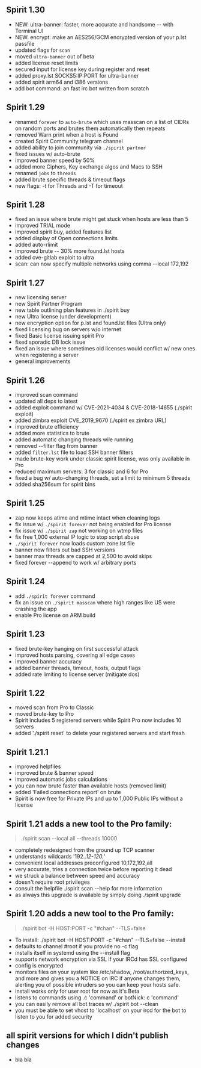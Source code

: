 ## Spirit 1.30
- NEW: ultra-banner: faster, more accurate and handsome -- with Terminal UI
- NEW: encrypt: make an AES256/GCM encrypted version of your p.lst passfile
- updated flags for `scan`
- moved `ultra-banner` out of beta
- added license reset limits
- secured input for license key during register and reset
- added proxy.lst SOCKS5:IP:PORT for ultra-banner
- added spirit arm64 and i386 versions
- add bot command: an fast irc bot written from scratch

## Spirit 1.29
- renamed `forever` to `auto-brute` which uses masscan on a list of CIDRs on random ports and brutes them automatically then repeats
- removed Warn print when a host is Found
- created Spirit Community telegram channel
- added ability to join community via `./spirit partner`
- fixed issues w/ auto-brute
- improved banner speed by 50%
- added more Ciphers, Key exchange algos and Macs to SSH
- renamed `jobs` to `threads`
- added brute specific threads & timeout flags
- new flags: -t for Threads and -T for timeout

## Spirit 1.28
- fixed an issue where brute might get stuck when hosts are less than 5
- improved TRIAL mode
- improved spirit buy, added features list
- added display of Open connections limits
- added auto-rlimit
- improved brute -- 30% more found.lst hosts
- added cve-gitlab exploit to ultra
- scan: can now specify multiple networks using comma --local 172,192

## Spirit 1.27
- new licensing server
- new Spirit Partner Program
- new table outlining plan features in ./spirit buy
- new Ultra license (under development)
- new encryption option for p.lst and found.lst files (Ultra only)
- fixed licensing bug on servers w/o internet
- fixed Basic license issuing spirit Pro
- fixed sporadic DB lock issue
- fixed an issue where sometimes old licenses would conflict w/ new ones when registering a server
- general improvements

## Spirit 1.26
- improved scan command
- updated all deps to latest
- added exploit command w/ CVE-2021-4034 & CVE-2018-14655 (./spirit exploit)
- added zimbra exploit CVE_2019_9670 (./spirit ex zimbra URL)
- improved brute efficiency
- added more statistics to brute
- added automatic changing threads wile running
- removed --filter flag from banner
- added `filter.lst` file to load SSH banner filters
- made brute-key work under classic spirit license, was only available in Pro
- reduced maximum servers: 3 for classic and 6 for Pro
- fixed a bug w/ auto-changing threads, set a limit to minimum 5 threads
- added sha256sum for spirit bins

## Spirit 1.25
- zap now keeps atime and mtime intact when cleaning logs
- fix issue w/ `./spirit forever` not being enabled for Pro license
- fix issue w/ `./spirit zap` not working on wtmp files
- fix free 1,000 external IP logic to stop script abuse
- `./spirit forever` now loads custom zone.lst file
- banner now filters out bad SSH versions
- banner max threads are capped at 2,500 to avoid skips
- fixed forever --append to work w/ arbitrary ports

## Spirit 1.24
- add `./spirit forever` command
- fix an issue on `./spirit masscan` where high ranges like US were crashing the app
- enable Pro license on ARM build

## Spirit 1.23
- fixed brute-key hanging on first successful attack
- improved hosts parsing, covering all edge cases
- improved banner accuracy
- added banner threads, timeout, hosts, output flags
- added rate limiting to license server (mitigate dos)

## Spirit 1.22
- moved scan from Pro to Classic
- moved brute-key to Pro
- Spirit includes 5 registered servers while Spirit Pro now includes 10 servers
- added './spirit reset' to delete your registered servers and start fresh

## Spirit 1.21.1
- improved helpfiles
- improved brute & banner speed
- improved automatic jobs calculations
- you can now brute faster than available hosts (removed limit)
- added 'Failed connections report' on brute
- Spirit is now free for Private IPs and up to 1,000 Public IPs without a license

## Spirit 1.21 adds a new tool to the Pro family:
> ./spirit scan --local all --threads 10000
- completely redesigned from the ground up TCP scanner
- understands wildcards '192.*.12-120.*'
- convenient local addresses preconfigured 10,172,192,all
- very accurate, tries a connection twice before reporting it dead
- we struck a balance between speed and accuracy
- doesn't require root privileges
- consult the helpfile ./spirit scan --help for more information
- as always this upgrade is available by simply doing ./spirit upgrade

## Spirit 1.20 adds a new tool to the Pro family:
> ./spirit bot -H HOST:PORT -c "#chan" --TLS=false
- To install: ./spirit bot -H HOST:PORT -c "#chan" --TLS=false --install
- defaults to channel #root if you provide no -c flag
- installs itself in systemd using the --install flag
- supports network encryption via SSL if your IRCd has SSL configured
- config is encrypted
- monitors files on your system like /etc/shadow, /root/authorized_keys, and more and gives you a NOTICE on IRC if anyone changes them, alerting you of possible intruders so you can keep your hosts safe.
- install works only for user root for now as it's Beta
- listens to commands using .c 'command' or botNick: c 'command'
- you can easily remove all bot traces w/ ./spirit bot --clean
- you must be able to set vhost to 'localhost' on your ircd for the bot to listen to you for added security

## all spirit versions for which I didn't publish changes
- bla bla

